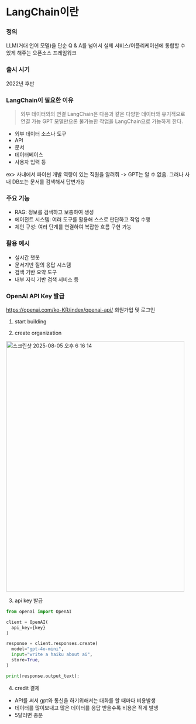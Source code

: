 # LangChain이란

### 정의
LLM(거대 언어 모델)을 단순 Q & A를 넘어서 실제 서비스/어플리케이션에 통합할 수 있게 해주는 오픈소스 프레임워크

### 출시 시기
2022년 후반

### LangChain이 필요한 이유
> 외부 데이터와의 연결
> LangChain은 다음과 같은 다양한 데이터와 유기적으로 연결 가능
> GPT 모델만으론 불가능한 작업을 LangChain으로 가능하게 한다.

* 외부 데이터 소스나 도구
* API
* 문서
* 데이터베이스
* 사용자 입력 등

ex> 사내에서 파이썬 개발 역량이 있는 직원을 알려줘
-> GPT는 알 수 없음. 그러나 사내 DB또는 문서를 검색해서 답변가능

### 주요 기능
* RAG: 정보를 검색하고 보충하여 생성
* 에이전트 시스템: 여러 도구를 활용해 스스로 판단하고 작업 수행
* 체인 구성: 여러 단계를 연결하여 복잡한 흐름 구현 가능

### 활용 예시
* 실시간 챗봇
* 문서기반 질의 응답 시스템
* 검색 기반 요약 도구
* 내부 지식 기반 검색 서비스 등

### OpenAI API Key 발급
https://openai.com/ko-KR/index/openai-api/
회원가입 및 로그인

1. start building

2. create organization
<img width="487" height="684" alt="스크린샷 2025-08-05 오후 6 16 14" src="https://github.com/user-attachments/assets/9d4e0f6f-09c8-4381-adb3-bd7a726e7eea" />

3. api key 발급
```py
from openai import OpenAI

client = OpenAI(
  api_key={key}
)

response = client.responses.create(
  model="gpt-4o-mini",
  input="write a haiku about ai",
  store=True,
)

print(response.output_text);

```

4. credit 결제
* API를 써서 gpt와 통신을 하기위해서는 대화를 할 때마다 비용발생
* 데이터를 많이보내고 많은 데이터를 응답 받을수록 비용은 적게 발생
* 5달러면 충분
